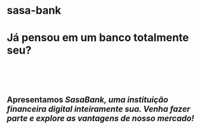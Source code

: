# sasa-bank
<h1>Já pensou em um banco totalmente seu?<h1> <br> <h2>Apresentamos <i>SasaBank<i>, uma instituição financeira digital inteiramente sua. Venha fazer parte e explore as vantagens de nosso mercado!<h2>

